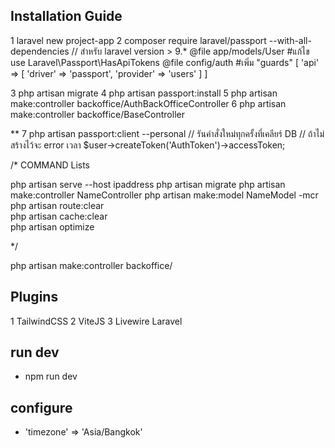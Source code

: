 ## Installation Guide
1 laravel new project-app
2 composer require laravel/passport --with-all-dependencies  // สำหรับ laravel version > 9.* 
    @file app/models/User 
        #แก้ไข use Laravel\Passport\HasApiTokens
    @file config/auth
        #เพิ่ม "guards" [ 
            'api' => [
                'driver' => 'passport',
                'provider' => 'users'
            ]
        ]

3 php artisan migrate
4 php artisan passport:install
5 php artisan make:controller backoffice/AuthBackOfficeController
6 php artisan make:controller backoffice/BaseController

** 7 php artisan passport:client --personal 
  // รันคำสั่งใหม่ทุกครั้งที่เคลียร์ DB
  // ถ้าไม่สร้างไว้จะ error เวลา $user->createToken('AuthToken')->accessToken; 


/*  COMMAND Lists
 
php artisan serve --host ipaddress 
php artisan migrate
php artisan make:controller NameController
php artisan make:model NameModel -mcr   
php artisan route:clear   
php artisan cache:clear   
php artisan optimize

*/

php artisan make:controller backoffice/

## Plugins

1 TailwindCSS
2 ViteJS
3 Livewire Laravel

## run dev
- npm run dev

## configure
- 'timezone' => 'Asia/Bangkok'
